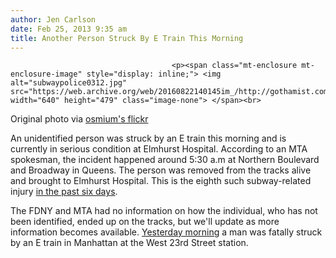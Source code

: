 ```yaml
---
author: Jen Carlson
date: Feb 25, 2013 9:35 am
title: Another Person Struck By E Train This Morning
---
```


	
										<p><span class="mt-enclosure mt-enclosure-image" style="display: inline;"> <img alt="subwaypolice0312.jpg" src="https://web.archive.org/web/20160822140145im_/http://gothamist.com/attachments/arts_jen/subwaypolice0312.jpg" width="640" height="479" class="image-none"> </span><br>
<span class="photo_caption">Original photo via <a href="https://web.archive.org/web/20160822140145/http://www.flickr.com/photos/osmium/4345592127/">osmium&apos;s flickr</a></span></p>

<p>An unidentified person was struck by an E train this morning and is currently in serious condition at Elmhurst Hospital. According to an MTA spokesman, the incident happened around 5:30 a.m at Northern Boulevard and Broadway in Queens. The person was removed from the tracks alive and brought to Elmhurst Hospital. This is the eighth such subway-related injury <a href="https://web.archive.org/web/20160822140145/http://gothamist.com/2013/02/24/man_struck_by_1_train_on_upper_west.php">in the past six days</a>.</p>

<p>The FDNY and MTA had no information on how the individual, who has not been identified, ended up on the tracks, but we&apos;ll update as more information becomes available. <a href="https://web.archive.org/web/20160822140145/http://gothamist.com/2013/02/24/person_fatally_struck_by_c_train_in.php">Yesterday morning</a> a man was fatally struck by an E train in Manhattan at the West 23rd Street station.</p>					
										
									
				